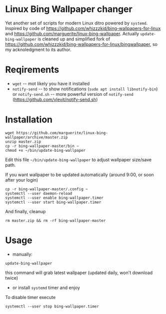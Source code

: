 # Linux Bing Wallpaper changer

Yet another set of scripts for modern Linux ditro powered by `systemd`. Inspired by code of https://github.com/whizzzkid/bing-wallpapers-for-linux and
https://github.com/marguerite/linux-bing-wallpaper.
Actually `update-bing-wallpaper` is cleaned up and simplified fork of https://github.com/whizzzkid/bing-wallpapers-for-linux/bingwallpaper, so my acknoledgment to its author.

# Reqirements
- `wget` -- mot likely you have it installed
- `notify-send` -- to show notifications (`sudo apt install libnotify-bin`) or `notify-send.sh` -- more powerful version of `notify-send` (https://github.com/vlevit/notify-send.sh)

# Installation
```shell
wget https://github.com/marguerite/linux-bing-wallpaper/archive/master.zip
unzip master.zip
cp -r bing-wallpaper-master/bin ~
chmod +x ~/bin/update-bing-wallpaper
```
Edit this file `~/bin/update-bing-wallpaper` to adjust wallpaper size/save path.

If you want wallpaper to be updated automatically (around 9:00, or soon after your login)
```shell
cp -r bing-wallpaper-master/.config ~
systemctl --user daemon-reload
systemctl --user enable bing-wallpaper.timer
systemctl --user start bing-wallpaper.timer
```
And finally, cleanup
```shell
rm master.zip && rm -rf bing-wallpaper-master
```

# Usage
- manually:
```shell
update-bing-wallpaper
```
this command will grab latest wallpaper (updated daily, won't download twice)
- or install `systemd` timer and enjoy

To disable timer execute
```shell
systemctl --user stop bing-wallpaper.timer
```

